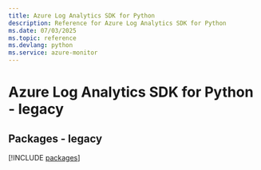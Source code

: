 ```yaml
---
title: Azure Log Analytics SDK for Python
description: Reference for Azure Log Analytics SDK for Python
ms.date: 07/03/2025
ms.topic: reference
ms.devlang: python
ms.service: azure-monitor
---
```

# Azure Log Analytics SDK for Python - legacy
## Packages - legacy
[!INCLUDE [packages](log-analytics-index.md)]